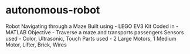 # autonomous-robot
Robot Navigating through a Maze
Built using - LEGO EV3 Kit
Coded in - MATLAB
Objective - Traverse a maze and transports passengers
Sensors used - Color, Ultrasonic, Touch
Parts used - 2 Large Motors, 1 Medium Motor, Lifter, Brick, Wires
